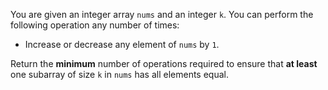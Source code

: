 You are given an integer array `nums` and an integer `k`. You can perform the following operation any number of times:

- Increase or decrease any element of `nums` by `1`.

Return the **minimum** number of operations required to ensure that **at least** one subarray of size `k` in `nums` has all elements equal.